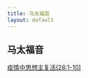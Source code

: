 ```yaml
---
title: 马太福音
layout: default
---
```

## 马太福音

[疫情中思想主复活(28:1-10)](https://www.dropbox.com/s/4j5nrxmzk1kt8z6/%E7%96%AB%E6%83%85%E4%B8%AD%E6%80%9D%E6%83%B3%E4%B8%BB%E5%A4%8D%E6%B4%BB%28%E5%A4%AA%E4%BA%8C%E5%8D%81%E5%85%AB1-10%29.m4a?dl=0)

